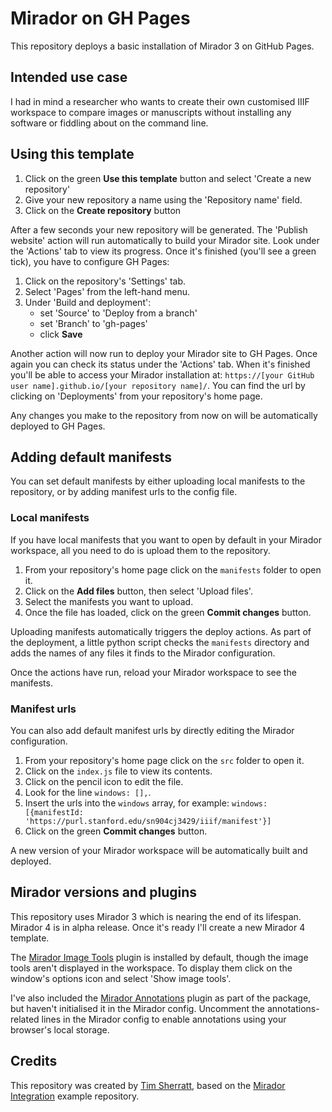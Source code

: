 # Mirador on GH Pages

This repository deploys a basic installation of Mirador 3 on GitHub Pages.

## Intended use case

I had in mind a researcher who wants to create their own customised IIIF workspace to compare images or manuscripts without installing any software or fiddling about on the command line.

## Using this template

1. Click on the green **Use this template** button and select 'Create a new repository'
2. Give your new repository a name using the 'Repository name' field.
3. Click on the **Create repository** button

After a few seconds your new repository will be generated. The 'Publish website' action will run automatically to build your Mirador site. Look under the 'Actions' tab to view its progress. Once it's finished (you'll see a green tick), you have to configure GH Pages:

1. Click on the repository's 'Settings' tab.
2. Select 'Pages' from the left-hand menu.
3. Under 'Build and deployment':
    - set 'Source' to 'Deploy from a branch'
    - set 'Branch' to 'gh-pages'
    - click **Save**

Another action will now run to deploy your Mirador site to GH Pages. Once again you can check its status under the 'Actions' tab. When it's finished you'll be able to access your Mirador installation at: `https://[your GitHub user name].github.io/[your repository name]/`. You can find the url by clicking on 'Deployments' from your repository's home page.

Any changes you make to the repository from now on will be automatically deployed to GH Pages.

## Adding default manifests

You can set default manifests by either uploading local manifests to the repository, or by adding manifest urls to the config file.

### Local manifests

If you have local manifests that you want to open by default in your Mirador workspace, all you need to do is upload them to the repository.

1. From your repository's home page click on the `manifests` folder to open it.
2. Click on the **Add files** button, then select 'Upload files'.
3. Select the manifests you want to upload.
4. Once the file has loaded, click on the green **Commit changes** button.

Uploading manifests automatically triggers the deploy actions. As part of the deployment, a little python script checks the `manifests` directory and adds the names of any files it finds to the Mirador configuration.

Once the actions have run, reload your Mirador workspace to see the manifests.

### Manifest urls

You can also add default manifest urls by directly editing the Mirador configuration. 

1. From your repository's home page click on the `src` folder to open it.
2. Click on the `index.js` file to view its contents.
3. Click on the pencil icon to edit the file.
4. Look for the line `windows: [],`.
5. Insert the urls into the `windows` array, for example:  `windows: [{manifestId: 'https://purl.stanford.edu/sn904cj3429/iiif/manifest'}]`
6. Click on the green **Commit changes** button.

A new version of your Mirador workspace will be automatically built and deployed.

## Mirador versions and plugins

This repository uses Mirador 3 which is nearing the end of its lifespan. Mirador 4 is in alpha release. Once it's ready I'll create a new Mirador 4 template.

The [Mirador Image Tools](https://github.com/ProjectMirador/mirador-image-tools) plugin is installed by default, though the image tools aren't displayed in the workspace. To display them click on the window's options icon and select 'Show image tools'.

I've also included the [Mirador Annotations](https://github.com/ProjectMirador/mirador-annotations) plugin as part of the package, but haven't initialised it in the Mirador config. Uncomment the annotations-related lines in the Mirador config to enable annotations using your browser's local storage.

## Credits

This repository was created by [Tim Sherratt](https://timsherratt.au), based on the [Mirador Integration](https://github.com/ProjectMirador/mirador-integration) example repository.


